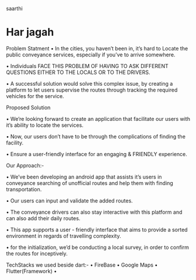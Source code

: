 saarthi
# Har jagah

Problem Statment 
• In the cities, you haven’t been in, it’s hard to Locate the public conveyance services, especially if you’ve to arrive somewhere.

 • Individuals FACE THIS PROBLEM OF HAVING TO ASK DIFFERENT QUESTIONS EITHER TO THE LOCALS OR TO THE DRIVERS.

 • A successful solution would solve this complex issue, by creating a platform to let users supervise the routes through tracking the required vehicles for the service.

Proposed Solution

• We’re looking forward to create an application that facilitate our users with it’s ability to locate the services. 

 • Now, our users don’t have to be through the complications of finding the facility.

 • Ensure a user-friendly interface for an engaging & FRIENDLY experience.

Our Approach:-

• We’ve been developing an android app that assists it’s users in conveyance searching of unofficial routes and help them with finding transportation. 

•  Our users can input and validate the added routes.

• The conveyance drivers can also stay interactive with this platform and can also add their daily routes.
 
• This app supports a user - friendly interface that aims to provide a sorted environment in regards of travelling complexity. 

• for the initialization, we’d be conducting a local survey, in order to confirm the routes for inceptively.

TechStacks we used beside dart:-
• FireBase 
• Google Maps 
• Flutter(Framework)
• 




